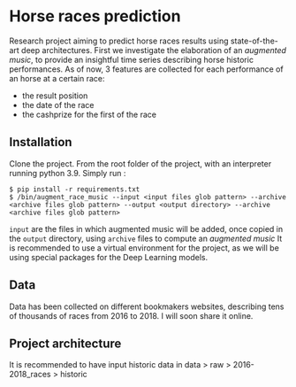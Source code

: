 # Horse races prediction
Research project aiming to predict horse races results using state-of-the-art deep architectures.
First we investigate the elaboration of an *augmented music*, to provide an insightful time series describing horse historic performances. As of now, 3 features are collected for each performance of an horse at a certain race: 
- the result position
- the date of the race
- the cashprize for the first of the race
  
## Installation
Clone the project.
From the root folder of the project, with an interpreter running python 3.9. Simply run :
```
$ pip install -r requirements.txt
$ /bin/augment_race_music --input <input files glob pattern> --archive <archive files glob pattern> --output <output directory> --archive <archive files glob pattern>
```
`input` are the files in which augmented music will be added, once copied in the `output` directory, using `archive` files to compute an *augmented music*
It is recommended to use a virtual environment for the project, as we will be using special packages for the Deep Learning models.
## Data
Data has been collected on different bookmakers websites, describing tens of thousands of races from 2016 to 2018. I will soon share it online.
## Project architecture
It is recommended to have input historic data in data > raw > 2016-2018_races > historic